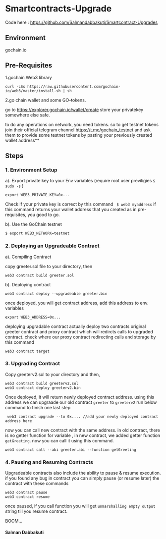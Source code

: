 # Smartcontracts-Upgrade
Code here : https://github.com/Salmandabbakuti/Smartcontract-Upgrades

## Environment
gochain.io

## Pre-Requisites

1.gochain Web3 library
```
curl -LSs https://raw.githubusercontent.com/gochain-io/web3/master/install.sh | sh
```
2.go chain wallet and some GO-tokens.

go to https://explorer.gochain.io/wallet/create store your privatekey somewhere else safe.

to do any operations on network, you need tokens. so to get testnet tokens join their official telegram channel https://t.me/gochain_testnet and ask them to provide some testnet tokens by pasting your previously created wallet address**

## Steps

### 1. Environment Setup

 a). Export private key to your Env variables (require root user previligies ``` $ sudo -s ``` )
 ```
 export WEB3_PRIVATE_KEY=0x...
 ```
 Check if your private key is correct by this command ``` $ web3 myaddress``` if this command returns your wallet address that you created as in pre-requisites, you good to go.
 
 b). Use the GoChain testnet
 ```
$ export WEB3_NETWORK=testnet
```
### 2. Deploying an Upgradeable Contract

a). Compiling Contract

 copy greeter.sol file to your directory, then 
 
 ```
 web3 contract build greeter.sol
 ```
 b). Deploying contract
 
 ```
 web3 contract deploy --upgradeable greeter.bin
 ```
 once deployed, you will get contract address, add this address to env. variables
 ```
 export WEB3_ADDRESS=0x...
 ```
 deploying upgradable contract actually deploy two contracts original greeter contract and proxy contract which will redircts calls to upgraded contract. check where our proxy contract redirecting calls and storage by this command
 
 ```
 web3 contract target
 ```
 
 ### 3. Upgrading Contract
 
  Copy greeterv2.sol to your directory and then,
  ```
 web3 contract build greeterv2.sol
 web3 contract deploy greeterv2.bin
```
Once deployed, it will return newly deployed contract address. using this address we can upgraade our old contract ```greeter``` to ```greeterv2``` run below command to finish one last step
```
 web3 contract upgrade --to 0x.... //add your newly deployed contract address here
```
now you can call new contract with the same address. in old contract, there is no getter function for variable , in new contract, we added getter function ```getGreeting```. now you can call it using this command.

```
web3 contract call --abi greeter.abi --function getGreeting
```

### 4. Pausing and Resuming Contracts

Upgradeable contracts also include the ability to pause & resume execution. if you found any bug in contract you can simply pause (or resume later) the contract with these commands

```
web3 contract pause
web3 contract resume
```
once paused, if you call function you will get ```unmarshalling empty output``` string till you resume contract.

BOOM...

#### Salman Dabbakuti
